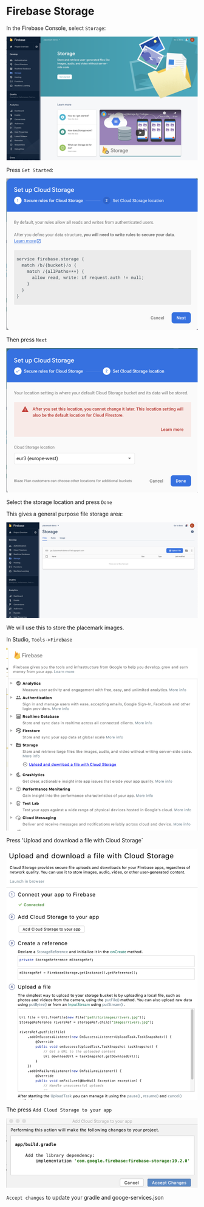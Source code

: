 # Firebase Storage

In the Firebase Console, select `Storage`:

![](img/02.png)

Press `Get Started`:

![](img/10.png)

Then press `Next`

![](img/11.png)

Select the storage location and press `Done`


This gives a general purpose file storage area:

![](img/12.png)

We will use this to store the placemark images.

In Studio, `Tools->Firebase` 

![](img/13.png)

Press 'Upload and download a file with Cloud Storage`

![](img/14.png)

The press `Add Cloud Storage to your app`

![](img/15.png)

`Accept changes` to update your gradle and googe-services.json

